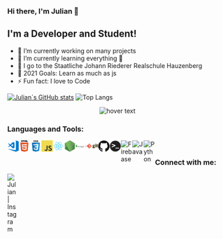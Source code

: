 ### Hi there, I'm Julian 👋

## I'm a  Developer and Student!

 
 
- 🔭 I’m currently working on many projects
- 🌱 I’m currently learning everything 🤣
- 🏫 I go to the Staatliche Johann Riederer Realschule Hauzenberg 
- 🥅 2021 Goals: Learn as much as js
- ⚡ Fun fact: I love to Code 

[![Julian´s GitHub stats](https://github-readme-stats.vercel.app/api?username=julianzillner)](https://github.com/anuraghazra/github-readme-stats) ![Top Langs](https://github-readme-stats.vercel.app/api/top-langs/?username=julianzillner&layout=compact)


<p align="center">
  <img src="https://www.ebmpapst.com/de/de/unternehmen/soziale-verantwortung/jugend-forscht/_jcr_content/root/responsivegrid/content_layout_conta/parCol/columncontrol_1817529219/col1/image.coreimg.png/1599207806443/jugend-forscht.png" width="200" title="hover text">
</p>





### Languages and Tools:
<img align="left" alt="Visual Studio Code" width="26px" src="https://raw.githubusercontent.com/github/explore/80688e429a7d4ef2fca1e82350fe8e3517d3494d/topics/visual-studio-code/visual-studio-code.png" />
<img align="left" alt="HTML5" width="26px" src="https://raw.githubusercontent.com/github/explore/80688e429a7d4ef2fca1e82350fe8e3517d3494d/topics/html/html.png" />
<img align="left" alt="CSS3" width="26px" src="https://raw.githubusercontent.com/github/explore/80688e429a7d4ef2fca1e82350fe8e3517d3494d/topics/css/css.png" />
<img align="left" alt="JavaScript" width="26px" src="https://raw.githubusercontent.com/github/explore/80688e429a7d4ef2fca1e82350fe8e3517d3494d/topics/javascript/javascript.png" />
<img align="left" alt="React" width="26px" src="https://raw.githubusercontent.com/github/explore/80688e429a7d4ef2fca1e82350fe8e3517d3494d/topics/react/react.png" />
<img align="left" alt="Node.js" width="26px" src="https://raw.githubusercontent.com/github/explore/80688e429a7d4ef2fca1e82350fe8e3517d3494d/topics/nodejs/nodejs.png" />
<img align="left" alt="MongoDB" width="26px" src="https://raw.githubusercontent.com/github/explore/80688e429a7d4ef2fca1e82350fe8e3517d3494d/topics/mongodb/mongodb.png" />
<img align="left" alt="Git" width="26px" src="https://raw.githubusercontent.com/github/explore/80688e429a7d4ef2fca1e82350fe8e3517d3494d/topics/git/git.png" />
<img align="left" alt="GitHub" width="26px" src="https://raw.githubusercontent.com/github/explore/78df643247d429f6cc873026c0622819ad797942/topics/github/github.png" />
<img align="left" alt="Terminal" width="26px" src="https://raw.githubusercontent.com/github/explore/80688e429a7d4ef2fca1e82350fe8e3517d3494d/topics/terminal/terminal.png" />
<img align="left" alt="Firebase" width="26px" src="https://miro.medium.com/max/300/1*R4c8lHBHuH5qyqOtZb3h-w.png" />
<img align="left" alt="Java" width="26px" src="https://sdtimes.com/wp-content/uploads/2018/03/jW4dnFtA_400x400.jpg" />

<img align="left" alt="Python" width="26px" src="https://cdn4.iconfinder.com/data/icons/logos-and-brands/512/267_Python_logo-512.png" />
<br />

### Connect with me:



[<img align="left" alt="Julian   | Instagram" width="22px" src="https://cdn.jsdelivr.net/npm/simple-icons@v3/icons/instagram.svg" />][instagram]


<br />


[instagram]: https://www.instagram.com/julianzillner/
